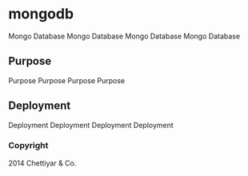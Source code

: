 # mongodb
Mongo Database Mongo Database
Mongo Database Mongo Database

## Purpose

Purpose Purpose
Purpose Purpose

## Deployment
Deployment Deployment
Deployment Deployment

### Copyright
2014 Chettiyar & Co.